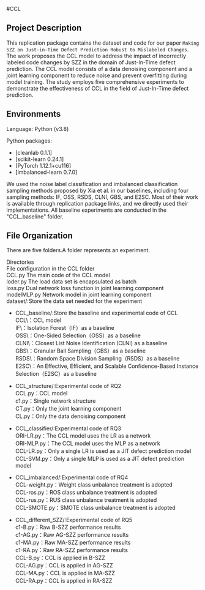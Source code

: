 #CCL

## Project Description
This replication package contains the dataset and code for our paper `Making SZZ on Just-in-Time Defect Prediction Robust to Mislabeled Changes`.  
The work proposes the CCL model to address the impact of incorrectly labeled code changes by SZZ in the domain of Just-In-Time defect prediction. The CCL model consists of a data denoising component and a joint learning component to reduce noise and prevent overfitting during model training. The study employs five comprehensive experiments to demonstrate the effectiveness of CCL in the field of Just-In-Time defect prediction.

## Environments

Language: Python (v3.8)

Python packages:
   * [cleanlab 0.1.1]   
   * [scikit-learn 0.24.1]
   * [PyTorch 1.12.1+cu116]
   * [imbalanced-learn 0.7.0]

We used the noise label classification and imbalanced classification sampling methods proposed by Xia et al. in our baselines, including four sampling methods: IF, OSS, RSDS, CLNI, GBS, and E2SC. Most of their work is available through replication package links, and we directly used their implementations. All baseline experiments are conducted in the "CCL_baseline" folder.

## File Organization
There are five folders.A folder represents an experiment.

Directories  
File configuration in the CCL folder  
CCL.py The main code of the CCL model  
loder.py The load data set is encapsulated as batch  
loss.py Dual network loss function in joint learning component  
modelMLP.py Network model in joint learning component  
dataset/:Store the data set needed for the experiment  

* CCL_baseline/:Store the baseline and experimental code of CCL  
   CCL\：CCL model  
   IF\：Isolation Forest（IF）as a baseline  
   OSS\：One-Sided Selection（OSS）as a baseline  
   CLNI\：Closest List Noise Identification (CLNI) as a baseline  
   GBS\：Granular Ball Sampling（GBS）as a baseline  
   RSDS\：Random Space Division Sampling（RSDS）as a baseline  
   E2SC\：An Effective, Efficient, and Scalable Confidence-Based Instance Selection（E2SC）as a baseline  

* CCL_structure/:Experimental code of RQ2  
   CCL.py：CCL model  
   c1.py：Single network structure  
   CT.py：Only the joint learning component  
   CL.py：Only the data denoising component  
   
* CCL_classifier/:Experimental code of RQ3  
   ORI-LR.py：The CCL model uses the LR as a network  
   ORI-MLP.py：The CCL model uses the MLP as a network  
   CCL-LR.py：Only a single LR is used as a JIT defect prediction model  
   CCL-SVM.py：Only a single MLP is used as a JIT defect prediction model  

* CCL_imbalanced/:Experimental code of RQ4  
   CCL-weight.py：Weight class unbalance treatment is adopted  
   CCL-ros.py：ROS class unbalance treatment is adopted  
   CCL-rus.py：RUS class unbalance treatment is adopted  
   CCL-SMOTE.py：SMOTE class unbalance treatment is adopted  

* CCL_different_SZZ/:Experimental code of RQ5  
   c1-B.py：Raw B-SZZ performance results  
   c1-AG.py：Raw AG-SZZ performance results  
   c1-MA.py：Raw MA-SZZ performance results  
   c1-RA.py：Raw RA-SZZ performance results  
   CCL-B.py：CCL is applied in B-SZZ  
   CCL-AG.py：CCL is applied in AG-SZZ  
   CCL-MA.py：CCL is applied in MA-SZZ  
   CCL-RA.py：CCL is applied in RA-SZZ  
